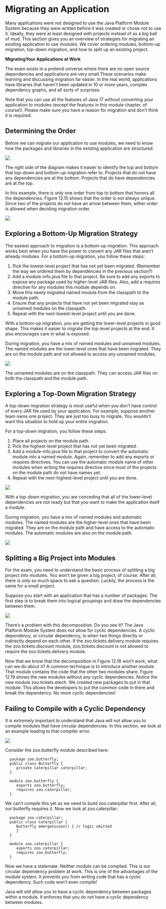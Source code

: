 # Migrating an Application

Many applications were not designed to use the Java Platform Module System because they were written before it was
created or chose not to use it. Ideally, they were at least designed with projects instead of as a big ball of mud. This
section gives you an overview of strategies for migrating an existing application to use modules. We cover ordering
modules, bottom-up migration, top-down migration, and how to split up an existing project.

**MigratingYour Applications at Work**

The exam exists in a pretend universe where there are no open source dependencies and applications are very small.These
scenarios make learning and discussing migration far easier. In the real world, applications have libraries that haven’t
been updated in 10 or more years, complex dependency graphs, and all sorts of surprises.

Note that you can use all the features of Java 17 without converting your application to modules (except the features in
this module chapter, of course!). Please make sure you have a reason for migration and don’t think it is required.

## Determining the Order

Before we can migrate our application to use modules, we need to know how the packages and libraries in the existing
application are structured.

![](migratinganapplication/Determining-the-order.png)

The right side of the diagram makes it easier to identify the top and bottom that top-down and bottom-up migration
refer to. Projects that do not have any dependencies are at the bottom. Projects that do have dependencies are at the
top.

In this example, there is only one order from top to bottom that honors all the dependencies. Figure 12.15 shows that
the order is not always unique. Since two of the projects do not have an arrow between them, either order is allowed
when deciding migration order.

![](migratinganapplication/Derermining-the-order-when-not-unique.png)

## Exploring a Bottom-Up Migration Strategy

The easiest approach to migration is a bottom-up migration. This approach works best when you have the power to convert
any JAR files that aren’t already modules. For a bottom-up migration, you follow these steps:

1. Pick the lowest-level project that has not yet been migrated. (Remember the way we ordered them by dependencies in
   the previous section?)
2. Add a module-info.java file to that project. Be sure to add any exports to expose any package used by higher-level
   JAR files. Also, add a requires directive for any modules this module depends on.
3. Move this newly migrated named module from the classpath to the module path.
4. Ensure that any projects that have not yet been migrated stay as unnamed modules on
   the classpath.
5. Repeat with the next-lowest-level project until you are done.

With a bottom-up migration, you are getting the lower-level projects in good shape. This makes it easier to migrate the
top-level projects at the end. It also encourages care in what is exposed.

During migration, you have a mix of named modules and unnamed modules. The named modules are the lower-level ones that
have been migrated. They are on the module path and not allowed to access any unnamed modules.

![](migratinganapplication/Bottom-up-migration.png)

The unnamed modules are on the classpath. They can access JAR files on both the classpath and the module path.

## Exploring a Top-Down Migration Strategy

A top-down migration strategy is most useful when you don’t have control of every JAR file used by your application. For
example, suppose another team owns one project. They are just too busy to migrate. You wouldn't want this situation to
hold up your entire migration.

For a top-down migration, you follow these steps:

1. Place all projects on the module path.
2. Pick the highest-level project that has not yet been migrated.
3. Add a module-info.java file to that project to convert the automatic module into a named module. Again, remember to
   add any exports or requires directives. You can use the automatic module name of other modules when writing the
   requires directive since most of the projects on the module path do not have names yet.
4. Repeat with the next-highest-level project until you are done.

![](migratinganapplication/Top-down-migration.png)

With a top-down migration, you are conceding that all of the lower-level dependencies are not ready but that you want to
make the application itself a module.

During migration, you have a mix of named modules and automatic modules. The named modules are the higher-level ones
that have been migrated. They are on the module path and have access to the automatic modules. The automatic modules are
also on the module path.

![](migratinganapplication/Comparing-migration-strategies.png)

## Splitting a Big Project into Modules

For the exam, you need to understand the basic process of splitting a big project into modules. You won’t be given a
big project, of course. After all, there is only so much space to ask a question. Luckily, the process is the same for a
small project.

Suppose you start with an application that has a number of packages. The first step is to break them into logical
groupings and draw the dependencies between them.

![](migratinganapplication/First-attempt-at-decomposition.png)

There’s a problem with this decomposition. Do you see it? The Java Platform
Module System does not allow for cyclic dependencies. A cyclic dependency, or circular dependency, is when two things
directly or indirectly depend on each other. If the zoo.tickets.delivery module requires the zoo.tickets.discount
module, zoo.tickets.discount is not allowed to require the zoo.tickets.delivery module.

Now that we know that the decomposition in Figure 12.18 won’t work, what can we do about it? A common technique is to
introduce another module. That module contains the code that the other two modules share. Figure 12.19 shows the new
modules without any cyclic dependencies. Notice the new module zoo.tickets.etech. We created new packages to put in
that module. This allows the developers to put the common code in there and break the dependency. No more cyclic
dependencies!

## Failing to Compile with a Cyclic Dependency

It is extremely important to understand that Java will not allow you to compile modules that have circular dependencies.
In this section, we look at an example leading to that compiler error.

![](migratinganapplication/Removing-the-cyclic-dependencies.png)

Consider the zoo.butterfly module described here:

      package zoo.butterfly; 
      public class Butterfly {
         private Caterpillar caterpillar; 
      }

      module zoo.butterfly { 
         exports zoo.butterfly; 
         requires zoo.caterpillar;
      }

We can’t compile this yet as we need to build zoo.caterpillar first. After all, our butterfly requires it. Now we look
at zoo.caterpillar:

      package zoo.caterpillar; 
      public class Caterpillar {
         Butterfly emergeCocoon() { // logic omitted
         } 
      }

      module zoo.caterpillar { 
         exports zoo.caterpillar; 
         requires zoo.butterfly;
      }

Now we have a stalemate. Neither module can be compiled. This is our circular dependency problem at work.
This is one of the advantages of the module system. It prevents you from writing code that has a cyclic dependency. Such
code won’t even compile!

Java will still allow you to have a cyclic dependency between packages within a module. It enforces that you do not have
a cyclic dependency between modules.

